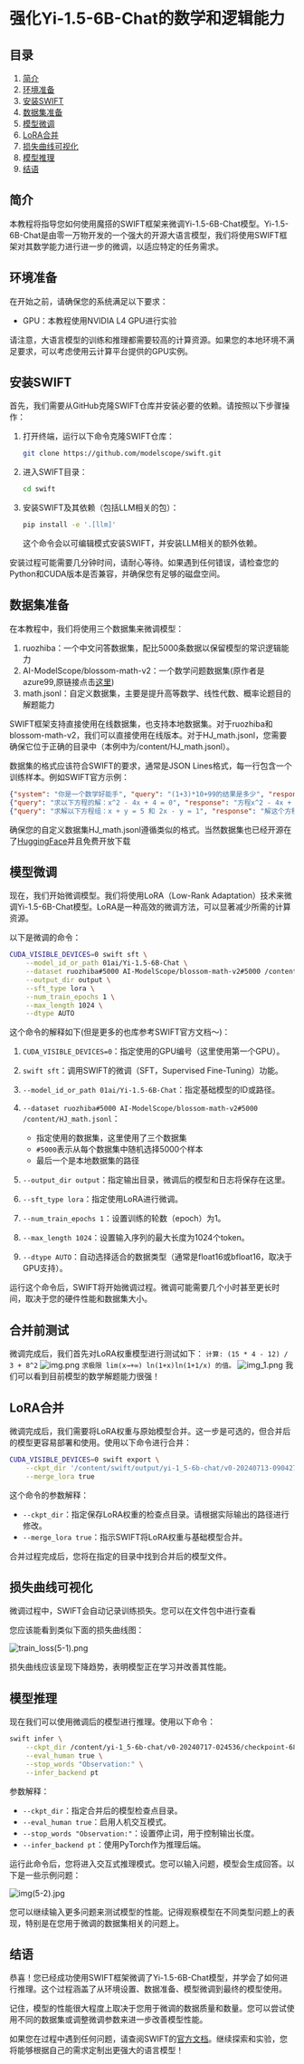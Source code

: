 # 强化Yi-1.5-6B-Chat的数学和逻辑能力

## 目录
1. [简介](#简介)
2. [环境准备](#环境准备)
3. [安装SWIFT](#安装swift)
4. [数据集准备](#数据集准备)
5. [模型微调](#模型微调)
6. [LoRA合并](#lora合并)
7. [损失曲线可视化](#损失曲线可视化)
8. [模型推理](#模型推理)
9. [结语](#结语)

## 简介

本教程将指导您如何使用魔搭的SWIFT框架来微调Yi-1.5-6B-Chat模型。Yi-1.5-6B-Chat是由零一万物开发的一个强大的开源大语言模型，我们将使用SWIFT框架对其数学能力进行进一步的微调，以适应特定的任务需求。

## 环境准备

在开始之前，请确保您的系统满足以下要求：
- GPU：本教程使用NVIDIA L4 GPU进行实验

请注意，大语言模型的训练和推理都需要较高的计算资源。如果您的本地环境不满足要求，可以考虑使用云计算平台提供的GPU实例。

## 安装SWIFT

首先，我们需要从GitHub克隆SWIFT仓库并安装必要的依赖。请按照以下步骤操作：

1. 打开终端，运行以下命令克隆SWIFT仓库：

   ```bash
   git clone https://github.com/modelscope/swift.git
   ```

2. 进入SWIFT目录：

   ```bash
   cd swift
   ```

3. 安装SWIFT及其依赖（包括LLM相关的包）：

   ```bash
   pip install -e '.[llm]'
   ```

   这个命令会以可编辑模式安装SWIFT，并安装LLM相关的额外依赖。

安装过程可能需要几分钟时间，请耐心等待。如果遇到任何错误，请检查您的Python和CUDA版本是否兼容，并确保您有足够的磁盘空间。

## 数据集准备

在本教程中，我们将使用三个数据集来微调模型：

1. ruozhiba：一个中文问答数据集，配比5000条数据以保留模型的常识逻辑能力
2. AI-ModelScope/blossom-math-v2：一个数学问题数据集(原作者是azure99,原链接点击[这里](https://huggingface.co/datasets/Azure99/blossom-math-v2))
3. math.jsonl：自定义数据集，主要是提升高等数学、线性代数、概率论题目的解题能力

SWIFT框架支持直接使用在线数据集，也支持本地数据集。对于ruozhiba和blossom-math-v2，我们可以直接使用在线版本。对于HJ_math.jsonl，您需要确保它位于正确的目录中（本例中为/content/HJ_math.jsonl）。

数据集的格式应该符合SWIFT的要求，通常是JSON Lines格式，每一行包含一个训练样本。例如SWIFT官方示例：

```json
{"system": "你是一个数学好能手", "query": "(1+3)*10+99的结果是多少", "response": "首先计算 1+3=4, 4*10=40, 40+99=134, 所以结果为134"}
{"query": "求以下方程的解：x^2 - 4x + 4 = 0", "response": "方程x^2 - 4x + 4 = 0的解为x = 2（重根）。"}
{"query": "求解以下方程组：x + y = 5 和 2x - y = 1", "response": "解这个方程组，得到x = 2，y = 3。"}
```

确保您的自定义数据集HJ_math.jsonl遵循类似的格式。当然数据集也已经开源在了[HuggingFace](https://huggingface.co/datasets/haijian06/Advanced-Math)并且免费开放下载

## 模型微调

现在，我们开始微调模型。我们将使用LoRA（Low-Rank Adaptation）技术来微调Yi-1.5-6B-Chat模型。LoRA是一种高效的微调方法，可以显著减少所需的计算资源。

以下是微调的命令：

```bash
CUDA_VISIBLE_DEVICES=0 swift sft \
    --model_id_or_path 01ai/Yi-1.5-6B-Chat \
    --dataset ruozhiba#5000 AI-ModelScope/blossom-math-v2#5000 /content/HJ_math.jsonl \
    --output_dir output \
    --sft_type lora \
    --num_train_epochs 1 \
    --max_length 1024 \
    --dtype AUTO
```

这个命令的解释如下(但是更多的也库参考SWIFT官方文档～)：

1. `CUDA_VISIBLE_DEVICES=0`：指定使用的GPU编号（这里使用第一个GPU）。

2. `swift sft`：调用SWIFT的微调（SFT，Supervised Fine-Tuning）功能。

3. `--model_id_or_path 01ai/Yi-1.5-6B-Chat`：指定基础模型的ID或路径。

4. `--dataset ruozhiba#5000 AI-ModelScope/blossom-math-v2#5000 /content/HJ_math.jsonl`：
   - 指定使用的数据集，这里使用了三个数据集
   - `#5000`表示从每个数据集中随机选择5000个样本
   - 最后一个是本地数据集的路径

5. `--output_dir output`：指定输出目录，微调后的模型和日志将保存在这里。

6. `--sft_type lora`：指定使用LoRA进行微调。

7. `--num_train_epochs 1`：设置训练的轮数（epoch）为1。

8. `--max_length 1024`：设置输入序列的最大长度为1024个token。

9. `--dtype AUTO`：自动选择适合的数据类型（通常是float16或bfloat16，取决于GPU支持）。

运行这个命令后，SWIFT将开始微调过程。微调可能需要几个小时甚至更长时间，取决于您的硬件性能和数据集大小。
## 合并前测试
微调完成后，我们首先对LoRA权重模型进行测试如下：
```计算: (15 * 4 - 12) / 3 + 8^2```
![img.png](assets/5/img(5-1).png)
```求极限 lim(x→+∞) ln(1+x)ln(1+1/x) 的值。```
![img_1.png](assets/5/img(5-3).png)
我们可以看到目前模型的数学解题能力很强！
## LoRA合并

微调完成后，我们需要将LoRA权重与原始模型合并。这一步是可选的，但合并后的模型更容易部署和使用。使用以下命令进行合并：

```bash
CUDA_VISIBLE_DEVICES=0 swift export \
    --ckpt_dir '/content/swift/output/yi-1_5-6b-chat/v0-20240713-090427/checkpoint-365' \
    --merge_lora true
```

这个命令的参数解释：

- `--ckpt_dir`：指定保存LoRA权重的检查点目录。请根据实际输出的路径进行修改。
- `--merge_lora true`：指示SWIFT将LoRA权重与基础模型合并。

合并过程完成后，您将在指定的目录中找到合并后的模型文件。

## 损失曲线可视化

微调过程中，SWIFT会自动记录训练损失。您可以在文件包中进行查看

您应该能看到类似下面的损失曲线图：

![train_loss(5-1).png](assets/5/img(5-4).png)

损失曲线应该呈现下降趋势，表明模型正在学习并改善其性能。

## 模型推理

现在我们可以使用微调后的模型进行推理。使用以下命令：

```bash
swift infer \
    --ckpt_dir /content/yi-1_5-6b-chat/v0-20240717-024536/checkpoint-682-merged \
    --eval_human true \
    --stop_words "Observation:" \
    --infer_backend pt
```

参数解释：
- `--ckpt_dir`：指定合并后的模型检查点目录。
- `--eval_human true`：启用人机交互模式。
- `--stop_words "Observation:"`：设置停止词，用于控制输出长度。
- `--infer_backend pt`：使用PyTorch作为推理后端。

运行此命令后，您将进入交互式推理模式。您可以输入问题，模型会生成回答。以下是一些示例问题：


![img(5-2).jpg](assets/5/img(5-2).jpg)

您可以继续输入更多问题来测试模型的性能。记得观察模型在不同类型问题上的表现，特别是在您用于微调的数据集相关的问题上。

## 结语

恭喜！您已经成功使用SWIFT框架微调了Yi-1.5-6B-Chat模型，并学会了如何进行推理。这个过程涵盖了从环境设置、数据准备、模型微调到最终的模型使用。

记住，模型的性能很大程度上取决于您用于微调的数据质量和数量。您可以尝试使用不同的数据集或调整微调参数来进一步改善模型性能。

如果您在过程中遇到任何问题，请查阅SWIFT的[官方文档](https://github.com/modelscope/swift/)。继续探索和实验，您将能够根据自己的需求定制出更强大的语言模型！

